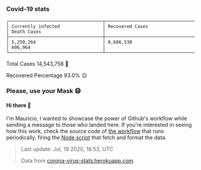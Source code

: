 
### Covid-19 stats

```
┌───────────────────────────────────┬───────────────────────────────────┬───────────────────────────────────┐
│ Currently infected                │ Recovered Cases                   │ Death Cases                       │
├───────────────────────────────────┼───────────────────────────────────┼───────────────────────────────────┤
│ 5,250,264                         │ 8,686,530                         │ 606,964                           │
└───────────────────────────────────┴───────────────────────────────────┴───────────────────────────────────┘
```

Total Cases 14,543,758 🦠

Recovered Percentage 93.0% 😌

### Please, use your Mask 😷

#### Hi there 👋
I'm Mauricio, I wanted to showcase the power of Github's workflow while sending a message to those who landed here.
If you're interested in seeing how this work, check the source code of [the workflow](https://github.com/mdottavio/mdottavio/blob/master/.github/workflows/updateReadme.yml) that runs periodically, firing
the [Node script](https://github.com/mdottavio/mdottavio/tree/covidstats) that fetch and format the data.

> Last update: Jul, 19 2020, 18:53, UTC
>
> Data from [corona-virus-stats.herokuapp.com](https://corona-virus-stats.herokuapp.com/api/v1/cases/general-stats).
